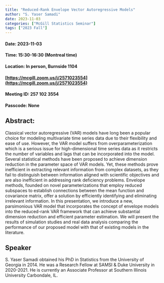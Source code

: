 ```yaml
---
title: "Reduced-Rank Envelope Vector Autoregressive Models"
author: "S. Yaser Samadi"
date: 2023-11-03
categories: ["McGill Statistics Seminar"]
tags: ["2023 Fall"]
---
```


#### Date: 2023-11-03
#### Time: 15:30-16:30 (Montreal time)
#### Location: In person, Burnside 1104
#### [https://mcgill.zoom.us/j/2571023554](https://mcgill.zoom.us/j/2571023554)
#### Meeting ID: 257 102 3554
#### Passcode: None



## Abstract:

Classical vector autoregressive (VAR) models have long been a popular choice for modeling multivariate time series data due to their flexibility and ease of use. However,  the VAR model suffers from overparameterization which is a serious issue for high-dimensional time series data as it restricts the number of variables and lags that can be incorporated into the model. Several statistical methods have been proposed to achieve dimension reduction in the parameter space of VAR models. Yet, these methods prove inefficient in extracting relevant information from complex datasets, as they fail to distinguish between information aligned with scientific objectives and are also inefficient in addressing rank deficiency problems. Envelope methods, founded on novel parameterizations that employ reduced subspaces to establish connections between the mean function and covariance matrix, offer a solution by efficiently identifying and eliminating irrelevant information. In this presentation, we introduce a new, parsimonious VAR model that incorporates the concept of envelope models into the reduced-rank VAR framework that can achieve substantial dimension reduction and efficient parameter estimation. We will present the results of simulation studies and real data analysis comparing the performance of our proposed model with that of existing models in the literature.

## Speaker

S. Yaser Samadi obtained his PhD in Statistics from the University of Georgia in 2014. He was a Research Fellow at SAMSI & Duke University in 2020-2021. He is currently an Associate Professor at Southern Illinois University Carbondale, IL.


